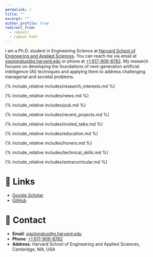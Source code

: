 ```yaml
---
permalink: /
title: ""
excerpt: ""
author_profile: true
redirect_from: 
  - /about/
  - /about.html
---
```


<span class='anchor' id='about-me'></span>
I am a Ph.D. student in Engineering Science at [Harvard School of Engineering and Applied Sciences](https://www.seas.harvard.edu/). You can reach me via email at [xiaolongluo@g.harvard.edu](mailto:xiaolongluo@g.harvard.edu) or phone at [+1 617-909-8782](tel:+16179098782). My research focuses on developing the foundations of next-generation artificial intelligence (AI) techniques and applying them to address challenging managerial and societal problems.

{% include_relative includes/research_interests.md %}

{% include_relative includes/news.md %}

{% include_relative includes/pub.md %}



{% include_relative includes/recent_projects.md %}

{% include_relative includes/invited_talks.md %}

{% include_relative includes/education.md %}

{% include_relative includes/honers.md %}

{% include_relative includes/technical_skills.md %}

{% include_relative includes/extracurricular.md %}

# 🔗 Links
- [Google Scholar](https://scholar.google.com/citations?user=PS_CX0AAAAAJ)
- [GitHub](https://github.com/xiaolongluo)

# 📧 Contact
- **Email**: [xiaolongluo@g.harvard.edu](mailto:xiaolongluo@g.harvard.edu)
- **Phone**: [+1 617-909-8782](tel:+16179098782)
- **Address**: Harvard School of Engineering and Applied Sciences, Cambridge, MA, USA

